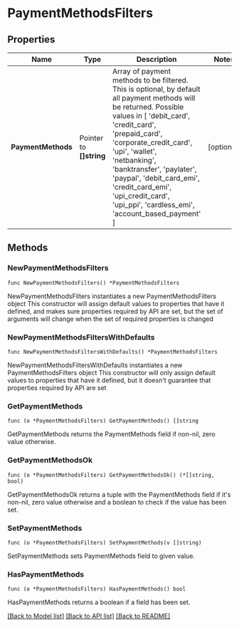 # PaymentMethodsFilters

## Properties

Name | Type | Description | Notes
------------ | ------------- | ------------- | -------------
**PaymentMethods** | Pointer to **[]string** | Array of payment methods to be filtered. This is optional, by default all payment methods will be returned. Possible values in [ &#39;debit_card&#39;, &#39;credit_card&#39;, &#39;prepaid_card&#39;, &#39;corporate_credit_card&#39;, &#39;upi&#39;, &#39;wallet&#39;, &#39;netbanking&#39;, &#39;banktransfer&#39;, &#39;paylater&#39;, &#39;paypal&#39;, &#39;debit_card_emi&#39;, &#39;credit_card_emi&#39;, &#39;upi_credit_card&#39;, &#39;upi_ppi&#39;, &#39;cardless_emi&#39;, &#39;account_based_payment&#39; ]  | [optional] 

## Methods

### NewPaymentMethodsFilters

`func NewPaymentMethodsFilters() *PaymentMethodsFilters`

NewPaymentMethodsFilters instantiates a new PaymentMethodsFilters object
This constructor will assign default values to properties that have it defined,
and makes sure properties required by API are set, but the set of arguments
will change when the set of required properties is changed

### NewPaymentMethodsFiltersWithDefaults

`func NewPaymentMethodsFiltersWithDefaults() *PaymentMethodsFilters`

NewPaymentMethodsFiltersWithDefaults instantiates a new PaymentMethodsFilters object
This constructor will only assign default values to properties that have it defined,
but it doesn't guarantee that properties required by API are set

### GetPaymentMethods

`func (o *PaymentMethodsFilters) GetPaymentMethods() []string`

GetPaymentMethods returns the PaymentMethods field if non-nil, zero value otherwise.

### GetPaymentMethodsOk

`func (o *PaymentMethodsFilters) GetPaymentMethodsOk() (*[]string, bool)`

GetPaymentMethodsOk returns a tuple with the PaymentMethods field if it's non-nil, zero value otherwise
and a boolean to check if the value has been set.

### SetPaymentMethods

`func (o *PaymentMethodsFilters) SetPaymentMethods(v []string)`

SetPaymentMethods sets PaymentMethods field to given value.

### HasPaymentMethods

`func (o *PaymentMethodsFilters) HasPaymentMethods() bool`

HasPaymentMethods returns a boolean if a field has been set.


[[Back to Model list]](../README.md#documentation-for-models) [[Back to API list]](../README.md#documentation-for-api-endpoints) [[Back to README]](../README.md)


